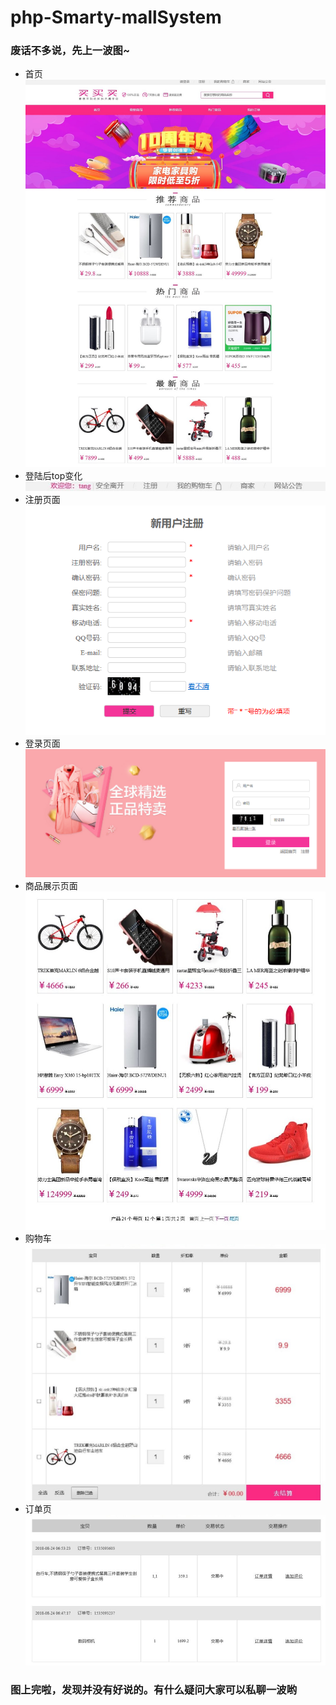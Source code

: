 # php-Smarty-mallSystem
### 废话不多说，先上一波图~
- 首页
![首页](https://github.com/BigJJing/php-Smarty-mallSystem/blob/master/gitDisplay/%E9%A6%96%E9%A1%B5.png)
- 登陆后top变化
![登陆后top变化](https://github.com/BigJJing/php-Smarty-mallSystem/blob/master/gitDisplay/%E7%99%BB%E9%99%86%E5%90%8E.png)
- 注册页面
![注册页面](https://github.com/BigJJing/php-Smarty-mallSystem/blob/master/gitDisplay/%E6%B3%A8%E5%86%8C.png)
- 登录页面
![登录页面](https://github.com/BigJJing/php-Smarty-mallSystem/blob/master/gitDisplay/%E7%99%BB%E5%BD%95.png)
- 商品展示页面
![商品展示页面](https://github.com/BigJJing/php-Smarty-mallSystem/blob/master/gitDisplay/%E6%9C%80%E6%96%B0%E5%95%86%E5%93%81.png)
- 购物车
![购物车](https://github.com/BigJJing/php-Smarty-mallSystem/blob/master/gitDisplay/%E6%88%91%E7%9A%84%E8%B4%AD%E7%89%A9%E8%BD%A6.png)
- 订单页
![订单页](https://github.com/BigJJing/php-Smarty-mallSystem/blob/master/gitDisplay/%E8%AE%A2%E5%8D%95.png)

### 图上完啦，发现并没有好说的。有什么疑问大家可以私聊一波哟
